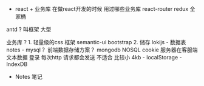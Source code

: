 - react + 业务库
在做react开发的时候 用过哪些业务库
react-router
redux 全家桶


antd ? 叫框架  大型

业务库 ? 
    1. 轻量级的css 框架
    semantic-ui bootstrap
    2. 储存 lokijs
        - 数据表 notes
        - mysql？ 前端数据存储方案？ mongodb NOSQL
        cookie 服务器在客服端文本数据 登录
        每次http 请求都会发送 不适合 比较小 4kb
        - localStorage
        - IndexDB
        


- Notes 笔记
